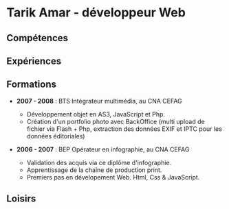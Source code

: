 # Tarik Amar - développeur Web

## Compétences
## Expériences
## Formations
- **2007 - 2008** : BTS Intégrateur multimédia, au CNA CEFAG
    - Développement objet en AS3, JavaScript et Php.
    - Création d'un portfolio photo avec BackOffice
    (multi upload de fichier via Flash + Php, extraction des données EXIF et IPTC pour les données éditoriales)

- **2006 - 2007** : BEP Opérateur en infographie, au CNA CEFAG
    - Validation des acquis via ce diplôme d'infographie.
    - Apprentissage de la chaîne de production print.
    - Premiers pas en dévelopement Web. Html, Css & JavaScript.

## Loisirs
